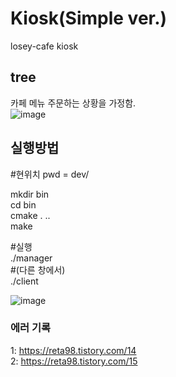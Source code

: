 # Kiosk(Simple ver.)
losey-cafe kiosk

## tree
카페 메뉴 주문하는 상황을 가정함.      
![image](https://user-images.githubusercontent.com/55419946/117746532-8775d280-b247-11eb-9b6d-c2033aa6a0ec.png)

## 실행방법      
#현위치 pwd = dev/       

mkdir bin    
cd bin     
cmake . ..    
make     

#실행      
./manager      
#(다른 창에서)      
./client      

![image](https://user-images.githubusercontent.com/55419946/117746645-b3915380-b247-11eb-8afd-5bc719ef3c3c.png)

### 에러 기록
1: https://reta98.tistory.com/14           
2: https://reta98.tistory.com/15
